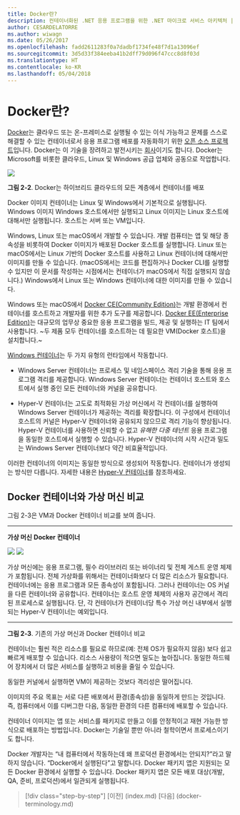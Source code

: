 ```yaml
---
title: Docker란?
description: 컨테이너화된 .NET 응용 프로그램을 위한 .NET 마이크로 서비스 아키텍처 | Docker란?
author: CESARDELATORRE
ms.author: wiwagn
ms.date: 05/26/2017
ms.openlocfilehash: fadd2611283f0a7dadbf1734fe48f7d1a13096ef
ms.sourcegitcommit: 3d5d33f384eeba41b2dff79d096f47ccc8d8f03d
ms.translationtype: HT
ms.contentlocale: ko-KR
ms.lasthandoff: 05/04/2018
---
```

# <a name="what-is-docker"></a>Docker란?

[Docker](https://www.docker.com/)는 클라우드 또는 온-프레미스로 실행될 수 있는 이식 가능하고 문제를 스스로 해결할 수 있는 컨테이너로서 응용 프로그램 배포를 자동화하기 위한 [오픈 소스 프로젝트](https://github.com/docker/docker)입니다. Docker는 이 기술을 장려하고 발전시키는 [회사](https://www.docker.com/)이기도 합니다. Docker는 Microsoft를 비롯한 클라우드, Linux 및 Windows 공급 업체와 공동으로 작업합니다.

![](./media/image2.png)

**그림 2-2**. Docker는 하이브리드 클라우드의 모든 계층에서 컨테이너를 배포

Docker 이미지 컨테이너는 Linux 및 Windows에서 기본적으로 실행됩니다. Windows 이미지 Windows 호스트에서만 실행되고 Linux 이미지는 Linux 호스트에 대해서만 실행됩니다. 호스트는 서버 또는 VM입니다.

Windows, Linux 또는 macOS에서 개발할 수 있습니다. 개발 컴퓨터는 앱 및 해당 종속성을 비롯하여 Docker 이미지가 배포된 Docker 호스트를 실행합니다. Linux 또는 macOS에서는 Linux 기반의 Docker 호스트를 사용하고 Linux 컨테이너에 대해서만 이미지를 만들 수 있습니다. (macOS에서는 코드를 편집하거나 Docker CLI를 실행할 수 있지만 이 문서를 작성하는 시점에서는 컨테이너가 macOS에서 직접 실행되지 않습니다.) Windows에서 Linux 또는 Windows 컨테이너에 대한 이미지를 만들 수 있습니다.

Windows 또는 macOS에서 [Docker CE(Community Edition)](https://www.docker.com/community-edition)는 개발 환경에서 컨테이너를 호스트하고 개발자를 위한 추가 도구를 제공합니다. [Docker EE(Enterprise Edition)](https://www.docker.com/enterprise-edition)는 대규모의 업무상 중요한 응용 프로그램을 빌드, 제공 및 실행하는 IT 팀에서 사용합니다. ~두 제품 모두 컨테이너를 호스트하는 데 필요한 VM(Docker 호스트)을 설치합니다.~ 

[Windows 컨테이너](https://msdn.microsoft.com/en-us/virtualization/windowscontainers/about/about_overview)는 두 가지 유형의 런타임에서 작동합니다.

-   Windows Server 컨테이너는 프로세스 및 네임스페이스 격리 기술을 통해 응용 프로그램 격리를 제공합니다. Windows Server 컨테이너는 컨테이너 호스트와 호스트에서 실행 중인 모든 컨테이너와 커널을 공유합니다.

-   Hyper-V 컨테이너는 고도로 최적화된 가상 머신에서 각 컨테이너를 실행하여 Windows Server 컨테이너가 제공하는 격리를 확장합니다. 이 구성에서 컨테이너 호스트의 커널은 Hyper-V 컨테이너와 공유되지 않으므로 격리 기능이 향상됩니다. Hyper-V 컨테이너를 사용하면 신뢰할 수 없고 *유해한 다중 테넌트* 응용 프로그램을 동일한 호스트에서 실행할 수 있습니다. Hyper-V 컨테이너의 시작 시간과 밀도는 Windows Server 컨테이너보다 약간 비효율적입니다.

이러한 컨테이너의 이미지는 동일한 방식으로 생성되어 작동합니다. 컨테이너가 생성되는 방식만 다릅니다. 자세한 내용은 [Hyper-V 컨테이너](https://msdn.microsoft.com/en-us/virtualization/windowscontainers/about/about_overview)를 참조하세요.

## <a name="comparing-docker-containers-with-virtual-machines"></a>Docker 컨테이너와 가상 머신 비교

그림 2-3은 VM과 Docker 컨테이너 비교를 보여 줍니다.

  ------------------------------------------------------------------------------------------------------------------------------------------------------------------------------------- --------------------------------------------------------------------------------------------------------------------------------------------------------------------------------------------------------------------------------------------------------------------------------------------------------------
  **가상 머신**                                                                                                                                                                  **Docker 컨테이너**
                                                                                                                                                                                        
  ![](./media/image3.png)                                                                                                                                ![](./media/image4.png)
                                                                                                                                                                                        
  가상 머신에는 응용 프로그램, 필수 라이브러리 또는 바이너리 및 전체 게스트 운영 체제가 포함됩니다. 전체 가상화를 위해서는 컨테이너화보다 더 많은 리소스가 필요합니다. 컨테이너에는 응용 프로그램과 모든 종속성이 포함됩니다. 그러나 컨테이너는 OS 커널을 다른 컨테이너와 공유합니다. 컨테이너는 호스트 운영 체제의 사용자 공간에서 격리된 프로세스로 실행됩니다. 단, 각 컨테이너가 컨테이너당 특수 가상 머신 내부에서 실행되는 Hyper-V 컨테이너는 예외입니다.
  ------------------------------------------------------------------------------------------------------------------------------------------------------------------------------------- --------------------------------------------------------------------------------------------------------------------------------------------------------------------------------------------------------------------------------------------------------------------------------------------------------------

**그림 2-3**. 기존의 가상 머신과 Docker 컨테이너 비교

컨테이너는 훨씬 적은 리소스를 필요로 하므로(예: 전체 OS가 필요하지 않음) 보다 쉽고 빠르게 배포할 수 있습니다. 리소스 사용량이 적으면 밀도는 높아집니다. 동일한 하드웨어 장치에서 더 많은 서비스를 실행하고 비용을 줄일 수 있습니다.

동일한 커널에서 실행하면 VM이 제공하는 것보다 격리성은 떨어집니다.

이미지의 주요 목표는 서로 다른 배포에서 환경(종속성)을 동일하게 만드는 것입니다. 즉, 컴퓨터에서 이를 디버그한 다음, 동일한 환경의 다른 컴퓨터에 배포할 수 있습니다.

컨테이너 이미지는 앱 또는 서비스를 패키지로 만들고 이를 안정적이고 재현 가능한 방식으로 배포하는 방법입니다. Docker는 기술일 뿐만 아니라 철학이면서 프로세스이기도 합니다.

Docker 개발자는 “내 컴퓨터에서 작동하는데 왜 프로덕션 환경에서는 안되지?”라고 말하지 않습니다. “Docker에서 실행된다”고 말합니다. Docker 패키지 앱은 지원되는 모든 Docker 환경에서 실행할 수 있습니다. Docker 패키지 앱은 모든 배포 대상(개발, QA, 준비, 프로덕션)에서 일관되게 실행됩니다.

>[!div class="step-by-step"]
[이전] (index.md) [다음] (docker-terminology.md)
